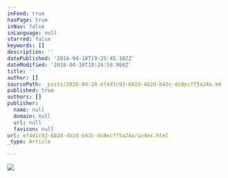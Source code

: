 ```yaml
---
inFeed: true
hasPage: true
inNav: false
inLanguage: null
starred: false
keywords: []
description: ''
datePublished: '2016-04-18T19:25:45.102Z'
dateModified: '2016-04-18T19:24:59.988Z'
title: ''
author: []
sourcePath: _posts/2016-04-18-ef4d1c93-682d-4b2d-b43c-dc8ecff5a24a.md
published: true
authors: []
publisher:
  name: null
  domain: null
  url: null
  favicon: null
url: ef4d1c93-682d-4b2d-b43c-dc8ecff5a24a/index.html
_type: Article

---
```

![](https://the-grid-user-content.s3-us-west-2.amazonaws.com/6d50cf32-0c8e-463a-8045-735adb420ada.jpg)